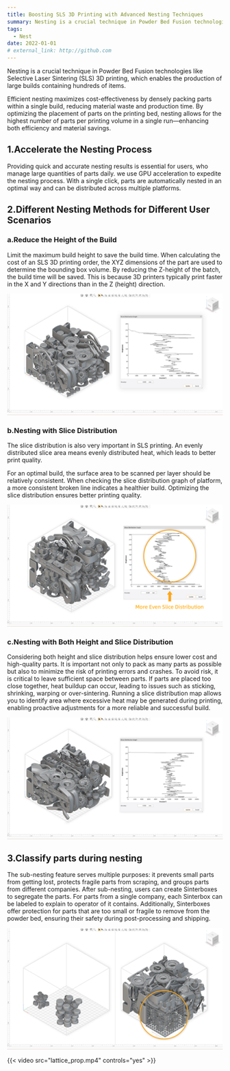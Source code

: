 ```yaml
---
title: Boosting SLS 3D Printing with Advanced Nesting Techniques
summary: Nesting is a crucial technique in Powder Bed Fusion technologies like Selective Laser Sintering (SLS) 3D printing.
tags:
  - Nest
date: 2022-01-01
# external_link: http://github.com
---
```

Nesting is a crucial technique in Powder Bed Fusion technologies like Selective Laser Sintering (SLS) 3D printing, which enables the production of large builds containing hundreds of items.

Efficient nesting maximizes cost-effectiveness by densely packing parts within a single build, reducing material waste and production time. By optimizing the placement of parts on the printing bed, nesting allows for the highest number of parts per printing volume in a single run—enhancing both efficiency and material savings.

## 1.Accelerate the Nesting Process
Providing quick and accurate nesting results is essential for users, who manage large quantities of parts daily. we use GPU acceleration to expedite the nesting process. With a single click, parts are automatically nested in an optimal way and can be distributed across multiple platforms.

## 2.Different Nesting Methods for Different User Scenarios 
### a.Reduce the Height of the Build
Limit the maximum build height to save the build time. When calculating the cost of an SLS 3D printing order, the XYZ dimensions of the part are used to determine the bounding box volume. By reducing the Z-height of the batch, the build time will be saved. This is because 3D printers typically print faster in the X and Y directions than in the Z (height) direction. 

![reduce height](images/reduce_height.png "reduce height")

### b.Nesting with Slice Distribution
The slice distribution is also very important in SLS printing. An evenly distributed slice area means evenly distributed heat, which leads to better print quality.

For an optimal build, the surface area to be scanned per layer should be relatively consistent. When checking the slice distribution graph of platform, a more consistent broken line indicates a healthier build. Optimizing the slice distribution ensures better printing quality.

![slice distribution](images/slice_distribution.png "slice distribution")

### c.Nesting with Both Height and Slice Distribution
Considering both height and slice distribution helps ensure lower cost and high-quality parts. It is important not only to pack as many parts as possible but also to minimize the risk of printing errors and crashes. To avoid risk, it is critical to leave sufficient space between parts. If parts are placed too close together, heat buildup can occur, leading to issues such as sticking, shrinking, warping or over-sintering. Running a slice distribution map allows you to identify area where excessive heat may be generated during printing, enabling proactive adjustments for a more reliable and successful build.

![height and slice distribution](images/height_and_slice_distribution.png "height and slice distribution")

## 3.Classify parts during nesting
The sub-nesting feature serves multiple purposes: it prevents small parts from getting lost, protects fragile parts from scraping, and groups parts from different companies. After sub-nesting, users can create Sinterboxes to segregate the parts. For parts from a single company, each Sinterbox can be labeled to explain to operator of it contains. Additionally, Sinterboxes offer protection for parts that are too small or fragile to remove from the powder bed, ensuring their safety during post-processing and shipping.

![sinterbox](images/sinter_box.png "sinterboxes")

{{< video src="lattice_prop.mp4" controls="yes" >}}